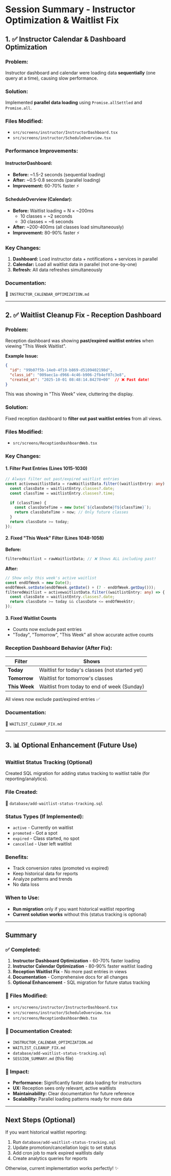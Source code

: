 # Session Summary - Instructor Optimization & Waitlist Fix

## 1. ✅ Instructor Calendar & Dashboard Optimization

### Problem:
Instructor dashboard and calendar were loading data **sequentially** (one query at a time), causing slow performance.

### Solution:
Implemented **parallel data loading** using `Promise.allSettled` and `Promise.all`.

### Files Modified:
- `src/screens/instructor/InstructorDashboard.tsx`
- `src/screens/instructor/ScheduleOverview.tsx`

### Performance Improvements:

#### InstructorDashboard:
- **Before:** ~1.5-2 seconds (sequential loading)
- **After:** ~0.5-0.8 seconds (parallel loading)
- **Improvement:** 60-70% faster ⚡

#### ScheduleOverview (Calendar):
- **Before:** Waitlist loading = N × ~200ms
  - 10 classes = ~2 seconds
  - 30 classes = ~6 seconds
- **After:** ~200-400ms (all classes load simultaneously)
- **Improvement:** 80-90% faster ⚡

### Key Changes:
1. **Dashboard:** Load instructor data + notifications + services in parallel
2. **Calendar:** Load all waitlist data in parallel (not one-by-one)
3. **Refresh:** All data refreshes simultaneously

### Documentation:
📄 `INSTRUCTOR_CALENDAR_OPTIMIZATION.md`

---

## 2. ✅ Waitlist Cleanup Fix - Reception Dashboard

### Problem:
Reception dashboard was showing **past/expired waitlist entries** when viewing "This Week Waitlist".

**Example Issue:**
```json
{
  "id": "99b07f5b-14e0-4f19-b869-d5109402198d",
  "class_id": "009aec1a-d966-4c46-b906-2fb4ef07c3e8",
  "created_at": "2025-10-01 08:48:14.84278+00"  // ❌ Past date!
}
```
This was showing in "This Week" view, cluttering the display.

### Solution:
Fixed reception dashboard to **filter out past waitlist entries** from all views.

### Files Modified:
- `src/screens/ReceptionDashboardWeb.tsx`

### Key Changes:

#### 1. Filter Past Entries (Lines 1015-1030)
```typescript
// Always filter out past/expired waitlist entries
const activewaitlistData = rawWaitlistData.filter((waitlistEntry: any) => {
  const classDate = waitlistEntry.classes?.date;
  const classTime = waitlistEntry.classes?.time;
  
  if (classTime) {
    const classDateTime = new Date(`${classDate}T${classTime}`);
    return classDateTime > now; // Only future classes
  }
  return classDate >= today;
});
```

#### 2. Fixed "This Week" Filter (Lines 1048-1058)
**Before:**
```typescript
filteredWaitlist = rawWaitlistData; // ❌ Shows ALL including past!
```

**After:**
```typescript
// Show only this week's active waitlist
const endOfWeek = new Date();
endOfWeek.setDate(endOfWeek.getDate() + (7 - endOfWeek.getDay()));
filteredWaitlist = activewaitlistData.filter((waitlistEntry: any) => {
  const classDate = waitlistEntry.classes?.date;
  return classDate >= today && classDate <= endOfWeekStr;
});
```

#### 3. Fixed Waitlist Counts
- Counts now exclude past entries
- "Today", "Tomorrow", "This Week" all show accurate active counts

### Reception Dashboard Behavior (After Fix):

| Filter | Shows |
|--------|-------|
| **Today** | Waitlist for today's classes (not started yet) |
| **Tomorrow** | Waitlist for tomorrow's classes |
| **This Week** | Waitlist from today to end of week (Sunday) |

All views now exclude past/expired entries ✅

### Documentation:
📄 `WAITLIST_CLEANUP_FIX.md`

---

## 3. 📊 Optional Enhancement (Future Use)

### Waitlist Status Tracking (Optional)
Created SQL migration for adding status tracking to waitlist table (for reporting/analytics).

### File Created:
📄 `database/add-waitlist-status-tracking.sql`

### Status Types (If Implemented):
- `active` - Currently on waitlist
- `promoted` - Got a spot
- `expired` - Class started, no spot
- `cancelled` - User left waitlist

### Benefits:
- Track conversion rates (promoted vs expired)
- Keep historical data for reports
- Analyze patterns and trends
- No data loss

### When to Use:
- **Run migration** only if you want historical waitlist reporting
- **Current solution works** without this (status tracking is optional)

---

## Summary

### ✅ Completed:
1. **Instructor Dashboard Optimization** - 60-70% faster loading
2. **Instructor Calendar Optimization** - 80-90% faster waitlist loading
3. **Reception Waitlist Fix** - No more past entries in views
4. **Documentation** - Comprehensive docs for all changes
5. **Optional Enhancement** - SQL migration for future status tracking

### 📁 Files Modified:
- `src/screens/instructor/InstructorDashboard.tsx`
- `src/screens/instructor/ScheduleOverview.tsx`
- `src/screens/ReceptionDashboardWeb.tsx`

### 📄 Documentation Created:
- `INSTRUCTOR_CALENDAR_OPTIMIZATION.md`
- `WAITLIST_CLEANUP_FIX.md`
- `database/add-waitlist-status-tracking.sql`
- `SESSION_SUMMARY.md` (this file)

### 🎯 Impact:
- **Performance:** Significantly faster data loading for instructors
- **UX:** Reception sees only relevant, active waitlists
- **Maintainability:** Clear documentation for future reference
- **Scalability:** Parallel loading patterns ready for more data

---

## Next Steps (Optional)

If you want historical waitlist reporting:
1. Run `database/add-waitlist-status-tracking.sql`
2. Update promotion/cancellation logic to set status
3. Add cron job to mark expired waitlists daily
4. Create analytics queries for reports

Otherwise, current implementation works perfectly! ✨

